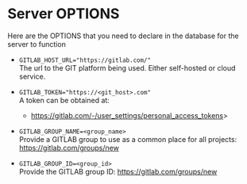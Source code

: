 # Server OPTIONS

Here are the OPTIONS that you need to declare in the database for the server to function

- `GITLAB_HOST_URL="https://gitlab.com/"`<br>
The url to the GIT platform being used. Either self-hosted or cloud service.

- `GITLAB_TOKEN="https://<git_host>.com"`<br>
A token can be obtained at:
  - <https://gitlab.com/-/user_settings/personal_access_tokens>>

- `GITLAB_GROUP_NAME=<group_name>`<br>
Provide a GITLAB group to use as a common place for all projects: <https://gitlab.com/groups/new>

- `GITLAB_GROUP_ID=<group_id>`<br>
Provide the GITLAB group ID: <https://gitlab.com/groups/new>
